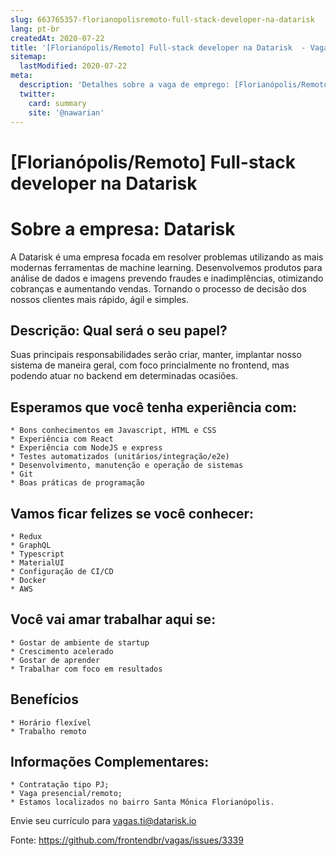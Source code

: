 ```yaml
---
slug: 663765357-florianopolisremoto-full-stack-developer-na-datarisk
lang: pt-br
createdAt: 2020-07-22
title: '[Florianópolis/Remoto] Full-stack developer na Datarisk  - Vaga de Emprego'
sitemap:
  lastModified: 2020-07-22
meta:
  description: 'Detalhes sobre a vaga de emprego: [Florianópolis/Remoto] Full-stack developer na Datarisk '
  twitter:
    card: summary
    site: '@nawarian'
---
```


# [Florianópolis/Remoto] Full-stack developer na Datarisk 

# Sobre a empresa: Datarisk
A Datarisk é uma empresa focada em resolver problemas utilizando as mais modernas ferramentas de machine learning.
Desenvolvemos produtos para análise de dados e imagens prevendo fraudes e inadimplências, otimizando cobranças e aumentando vendas.
Tornando o processo de decisão dos nossos clientes mais rápido, ágil e simples.
## Descrição: Qual será o seu papel?
Suas principais responsabilidades serão criar, manter, implantar nosso sistema de maneira geral, com foco princialmente no frontend, mas podendo atuar no backend em determinadas ocasiões.
## Esperamos que você tenha experiência com:
    * Bons conhecimentos em Javascript, HTML e CSS
    * Experiência com React
    * Experiência com NodeJS e express
    * Testes automatizados (unitários/integração/e2e)
    * Desenvolvimento, manutenção e operação de sistemas
    * Git
    * Boas práticas de programação
## Vamos ficar felizes se você conhecer:
    * Redux
    * GraphQL
    * Typescript
    * MaterialUI
    * Configuração de CI/CD
    * Docker
    * AWS
## Você vai amar trabalhar aqui se:
    * Gostar de ambiente de startup
    * Crescimento acelerado
    * Gostar de aprender
    * Trabalhar com foco em resultados
## Benefícios
    * Horário flexível
    * Trabalho remoto
## Informações Complementares:
    * Contratação tipo PJ;
    * Vaga presencial/remoto;
    * Estamos localizados no bairro Santa Mônica Florianópolis.
Envie seu currículo para [vagas.ti@datarisk.io](mailto:vagas.ti@datarisk.io)




Fonte: https://github.com/frontendbr/vagas/issues/3339